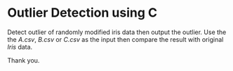 # Outlier Detection using C

  Detect outlier of randomly modified iris data then output the outlier. Use the the *A.csv*, *B.csv* or *C.csv* as the input then compare the result with original *Iris* data.

  Thank you.